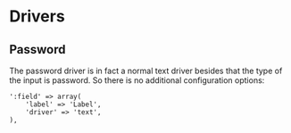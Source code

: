 # Drivers

## Password

The password driver is in fact a normal text driver besides that the type of the input is password. So there is no additional configuration options:

	':field' => array(
		'label' => 'Label',
		'driver' => 'text',
	),
	
